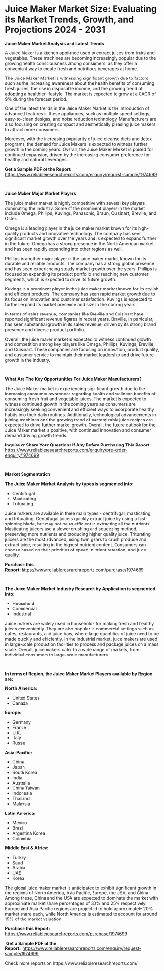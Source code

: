 <p><h1>Juice Maker Market Size: Evaluating its Market Trends, Growth, and Projections 2024 - 2031</h1></p><p><strong>Juice Maker Market Analysis and Latest Trends</strong></p>
<p><p>A Juice Maker is a kitchen appliance used to extract juices from fruits and vegetables. These machines are becoming increasingly popular due to the growing health consciousness among consumers, as they offer a convenient way to create fresh and nutritious beverages at home.</p><p>The Juice Maker Market is witnessing significant growth due to factors such as the increasing awareness about the health benefits of consuming fresh juices, the rise in disposable income, and the growing trend of adopting a healthier lifestyle. The market is expected to grow at a CAGR of 9% during the forecast period.</p><p>One of the latest trends in the Juice Maker Market is the introduction of advanced features in these appliances, such as multiple speed settings, easy-to-clean designs, and noise reduction technology. Manufacturers are also focusing on creating compact and aesthetically pleasing juice makers to attract more consumers.</p><p>Moreover, with the increasing popularity of juice cleanse diets and detox programs, the demand for Juice Makers is expected to witness further growth in the coming years. Overall, the Juice Maker Market is poised for continued expansion, driven by the increasing consumer preference for healthy and natural beverages.</p></p>
<p><strong>Get a Sample PDF of the Report:&nbsp;</strong> <a href="https://www.reliableresearchreports.com/enquiry/request-sample/1974699">https://www.reliableresearchreports.com/enquiry/request-sample/1974699</a></p>
<p>&nbsp;</p>
<p><strong>Juice Maker Major Market Players</strong></p>
<p><p>The juice maker market is highly competitive with several key players dominating the industry. Some of the prominent players in the market include Omega, Phillips, Kuvings, Panasonic, Braun, Cuisinart, Breville, and Oster.</p><p>Omega is a leading player in the juice maker market known for its high-quality products and innovative technology. The company has seen significant market growth over the years and is expected to expand further in the future. Omega has a strong presence in the North American market and has been rapidly expanding into other regions as well.</p><p>Phillips is another major player in the juice maker market known for its durable and reliable products. The company has a strong global presence and has been experiencing steady market growth over the years. Phillips is focused on expanding its product portfolio and reaching new customer segments, which is expected to drive its future growth.</p><p>Kuvings is a prominent player in the juice maker market known for its stylish and efficient products. The company has seen rapid market growth due to its focus on innovation and customer satisfaction. Kuvings is expected to further expand its market presence and size in the coming years.</p><p>In terms of sales revenue, companies like Breville and Cuisinart have reported significant revenue figures in recent years. Breville, in particular, has seen substantial growth in its sales revenue, driven by its strong brand presence and diverse product portfolio.</p><p>Overall, the juice maker market is expected to witness continued growth and competition among key players like Omega, Phillips, Kuvings, Breville, and Cuisinart. These companies are focusing on innovation, product quality, and customer service to maintain their market leadership and drive future growth in the industry.</p></p>
<p>&nbsp;</p>
<p><strong>What Are The Key Opportunities For Juice Maker Manufacturers?</strong></p>
<p><p>The Juice Maker market is experiencing significant growth due to the increasing consumer awareness regarding health and wellness benefits of consuming fresh fruit and vegetable juices. The market is expected to witness continued growth in the coming years as consumers are increasingly seeking convenient and efficient ways to incorporate healthy habits into their daily routines. Additionally, technological advancements in juicing machines and the growing trend of customizable juice recipes are expected to drive further market growth. Overall, the future outlook for the Juice Maker market is positive, with continued innovation and consumer demand driving growth trends.</p></p>
<p><strong>Inquire or Share Your Questions If Any Before Purchasing This Report:</strong> <a href="https://www.reliableresearchreports.com/enquiry/pre-order-enquiry/1974699">https://www.reliableresearchreports.com/enquiry/pre-order-enquiry/1974699</a></p>
<p>&nbsp;</p>
<p><strong>Market Segmentation</strong></p>
<p><strong>The Juice Maker Market Analysis by types is segmented into:</strong></p>
<p><ul><li>Centrifugal</li><li>Masticating</li><li>Triturating</li></ul></p>
<p><p>Juice makers are available in three main types - centrifugal, masticating, and triturating. Centrifugal juicers quickly extract juice by using a fast-spinning blade, but may not be as efficient in extracting all the nutrients. Masticating juicers use a slower crushing and squeezing method, preserving more nutrients and producing higher quality juice. Triturating juicers are the most advanced, using twin gears to crush produce and extract juice, resulting in the highest nutrient content. Consumers can choose based on their priorities of speed, nutrient retention, and juice quality.</p></p>
<p><strong>Purchase this Report:&nbsp;</strong><a href="https://www.reliableresearchreports.com/purchase/1974699">https://www.reliableresearchreports.com/purchase/1974699</a></p>
<p>&nbsp;</p>
<p><strong>The Juice Maker Market Industry Research by Application is segmented into:</strong></p>
<p><ul><li>Household</li><li>Commercial</li><li>Industrial</li></ul></p>
<p><p>Juice makers are widely used in households for making fresh and healthy juices conveniently. They are also popular in commercial settings such as cafes, restaurants, and juice bars, where large quantities of juice need to be made quickly and efficiently. In the industrial market, juice makers are used in large-scale production facilities to process and package juices on a mass scale. Overall, juice makers cater to a wide range of markets, from individual consumers to large-scale manufacturers.</p></p>
<p>&nbsp;</p>
<p><strong>In terms of Region, the Juice Maker Market Players available by Region are:</strong></p>
<p>
    <p> <strong> North America: </strong>
        <ul>
            <li>United States</li>
            <li>Canada</li>
        </ul>
        </p> 
    <p> <strong> Europe: </strong>
        <ul>
            <li>Germany</li>
            <li>France</li>
            <li>U.K.</li>
            <li>Italy</li>
            <li>Russia</li>
        </ul>
        </p> 
    <p> <strong> Asia-Pacific: </strong>
        <ul>
            <li>China</li>
            <li>Japan</li>
            <li>South Korea</li>
            <li>India</li>
            <li>Australia</li>
            <li>China Taiwan</li>
            <li>Indonesia</li>
            <li>Thailand</li>
            <li>Malaysia</li>
        </ul>
        </p> 
    <p> <strong> Latin America: </strong>
        <ul>
            <li>Mexico</li>
            <li>Brazil</li>
            <li>Argentina Korea</li>
            <li>Colombia</li>
        </ul>
        </p> 
    <p> <strong> Middle East & Africa: </strong>
        <ul>
            <li>Turkey</li>
            <li>Saudi</li>
            <li>Arabia</li>
            <li>UAE</li>
            <li>Korea</li>
        </ul>
    </p>
    </p>
<p><p>The global juice maker market is anticipated to exhibit significant growth in the regions of North America, Asia Pacific, Europe, the USA, and China. Among these, China and the USA are expected to dominate the market with approximate market share percentages of 30% and 25% respectively. Europe and Asia Pacific regions are projected to hold approximately 20% market share each, while North America is estimated to account for around 15% of the market valuation.</p></p>
<p><strong>Purchase this Report: </strong><a href="https://www.reliableresearchreports.com/purchase/1974699">https://www.reliableresearchreports.com/purchase/1974699</a></p>
<p>&nbsp;<strong>Get a Sample PDF of the Report:&nbsp;&nbsp;</strong><a href="https://www.reliableresearchreports.com/enquiry/request-sample/1974699">https://www.reliableresearchreports.com/enquiry/request-sample/1974699</a></p>
<p><strong></strong></p>
<p>Check more reports on https://www.reliableresearchreports.com/</p>